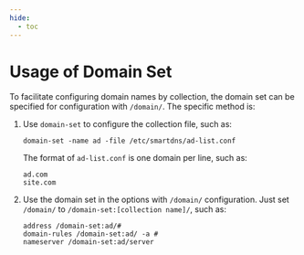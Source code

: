 ```yaml
---
hide:
  - toc
---
```


# Usage of Domain Set

To facilitate configuring domain names by collection, the domain set can be specified for configuration with `/domain/`. The specific method is:

1. Use `domain-set` to configure the collection file, such as:

    ```shell
    domain-set -name ad -file /etc/smartdns/ad-list.conf
    ```

    The format of `ad-list.conf` is one domain per line, such as:

    ```shell
    ad.com
    site.com
    ```

2. Use the domain set in the options with `/domain/` configuration. Just set `/domain/` to `/domain-set:[collection name]/`, such as:

    ```shell
    address /domain-set:ad/#
    domain-rules /domain-set:ad/ -a #
    nameserver /domain-set:ad/server
    ```
